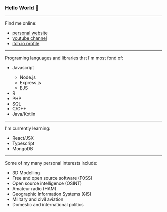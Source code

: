 ### Hello World 👋
<hr>
<div class="row">
    <div class="col-12">
        <p class="display-3">Find me online:</p>
    </div>
    <ul>
        <li>
            <div class="col-sm link-wrapper">
                <a href = "http://www.liamosler.ca" class="display-4">personal website</a>
            </div>
        </li>
        <li>
            <div class="col-sm link-wrapper">
                <a class="display-4" href= "https://youtube.com/LiamOsler">youtube channel</a>
            </div>
        </li>
        <li>
            <div class="col-sm link-wrapper">
                <a class="display-4" href= "https://liamosler.itch.io">itch.io profile</a>
            </div>
        </li>
    </ul>
</div>  

<hr>
<div class="row">
    <div class="col-12">
        <p class="display-3">Programing languages and libraries that I'm most fond of:</p>
        <ul>
            <li>Javascript</li>
                <ul>
                    <li>Node.js</li>
                    <li>Express.js</li>
                    <li>EJS</li>
                </ul>
            <li>R</li>
            <li>PHP</li>
            <li>SQL</li>
            <li>C/C++</li>
            <li>Java/Kotlin</li>
        </ul>
    </div>
</div>

<hr>

<div class="row">
    <div class="col-12">
        <p class="display-3">I'm currently learning:</p>
        <ul>
            <li>React/JSX</li>
            <li>Typescript</li>
            <li>MongoDB</li>
        </ul>
    </div>
</div>
<hr>

<div class="row">
    <div class="col-12">
        <p class="display-3">Some of my many personal interests include:</p>
        <ul>
            <li>3D Modelling</li>
            <li>Free and open source software (FOSS)</li>
            <li>Open source intelligence (OSINT)</li>
            <li>Amateur radio (HAM)</li>
            <li>Geographic Information Systems (GIS)</li>
            <li>Military and civil aviation</li>
            <li>Domestic and international politics</li>
        </ul>
        </div>
    </div>
</div>


